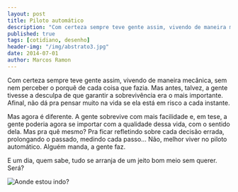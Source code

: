 ```yaml
---
layout: post
title: Piloto automático
description: "Com certeza sempre teve gente assim, vivendo de maneira mecânica, sem nem perceber o porquê de cada coisa que fazia. Mas antes, talvez, a gente tivesse a desculpa de que garantir a sobrevivência era o mais importante. Afinal, não dá pra pensar muito na vida se ela está em risco a cada instante."
published: true
tags: [cotidiano, desenho]
header-img: "/img/abstrato3.jpg"
date: 2014-07-01
author: Marcos Ramon
---
```


Com certeza sempre teve gente assim, vivendo de maneira mecânica, sem nem perceber o porquê de cada coisa que fazia. Mas antes, talvez, a gente tivesse a desculpa de que garantir a sobrevivência era o mais importante. Afinal, não dá pra pensar muito na vida se ela está em risco a cada instante.
     
Mas agora é diferente. A gente sobrevive com mais facilidade e, em tese, a gente poderia agora se importar com a qualidade dessa vida, com o sentido dela. Mas pra quê mesmo? Pra ficar refletindo sobre cada decisão errada, prolongando o passado, medindo cada passo... Não, melhor viver no piloto automático. Alguém manda, a gente faz.
     
E um dia, quem sabe, tudo se arranja de um jeito bom meio sem querer. Será?

![Aonde estou indo?](https://dl.dropboxusercontent.com/u/49566417/blog/piloto%20automatico.png)

